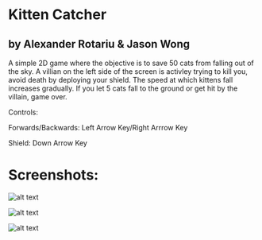 # Kitten Catcher 
## by Alexander Rotariu & Jason Wong 

A simple 2D game where the objective is to save 50 cats from falling out of the sky. A villian on the left side of the screen is activley trying to kill you, avoid death
by deploying your shield. The speed at which kittens fall increases gradually. If you let 5 cats fall to the ground or get hit by the villain, game over.

Controls: 

Forwards/Backwards: Left Arrow Key/Right Arrrow Key

Shield: Down Arrow Key

# Screenshots: 

![alt text](https://cdn.discordapp.com/attachments/737088061250207859/942330680271065118/unknown.png)

![alt text](https://cdn.discordapp.com/attachments/737088061250207859/942330982688780298/unknown.png)

![alt text](https://cdn.discordapp.com/attachments/737088061250207859/942331137039138878/unknown.png)
